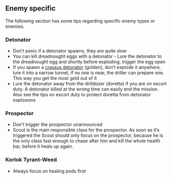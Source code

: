 <h2 id="enemies">Enemy specific</h2>

<Accordion>

The following section has some tips regarding specific enemy types or enemies.

<h3 id="detonator">Detonator</h3>

- Don’t panic if a detonator spawns, they are quite slow
- You can kill dreadnought eggs with a detonator - Lure the detonator to the dreadnought egg and shortly before exploding, trigger the egg open
- If you spawn a [crassus detonator](https://deeprockgalactic.fandom.com/wiki/Glyphid_Crassus_Detonator?so=search) (golden), don’t explode it anywhere, lure it into a narrow tunnel, if no one is near, the driller can prepare one. This way you get the most gold out of it
- Lure the detonator away from the drilldozer (doretta) if you are on escort duty. A detonator killed at the wrong time can easily end the mission. Also see the tips on escort duty to protect doretta from detonator explosions

<h3 id="prospector">Prospector</h3>

- Don't trigger the prospector unannounced
- Scout is the main responsible class for the prospector. As soon as it’s triggered the Scout should only focus on the prospector, because he is the only class fast enough to chase after him and kill the whole health bar, before it heals up again.

<h3 id="korlok">Korlok Tyrant-Weed</h3>

- Always focus on healing pods first

</Accordion>
